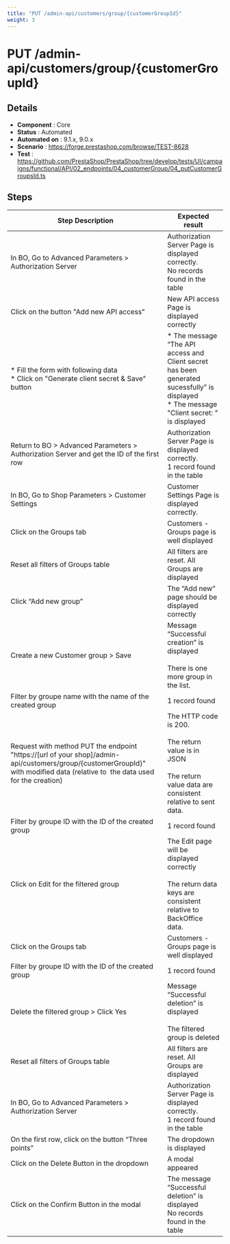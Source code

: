 ```yaml
---
title: "PUT /admin-api/customers/group/{customerGroupId}"
weight: 3
---
```


# PUT /admin-api/customers/group/{customerGroupId}
## Details
* **Component** : Core
* **Status** : Automated
* **Automated on** : 9.1.x, 9.0.x
* **Scenario** : https://forge.prestashop.com/browse/TEST-8628
* **Test** : https://github.com/PrestaShop/PrestaShop/tree/develop/tests/UI/campaigns/functional/API/02_endpoints/04_customerGroup/04_putCustomerGroupsId.ts

## Steps
| Step Description | Expected result |
| ----- | ----- |
| In BO, Go to Advanced Parameters > Authorization Server | Authorization Server Page is displayed correctly.<br>No records found in the table |
| Click on the button "Add new API access" | New API access Page is displayed correctly |
| * Fill the form with following data<br> * Click on "Generate client secret & Save" button | * The message “The API access and Client secret has been generated sucessfully” is displayed<br> * The message "Client secret: " is displayed |
| Return to BO > Advanced Parameters > Authorization Server and get the ID of the first row | Authorization Server Page is displayed correctly.<br>1 record found in the table |
| In BO, Go to Shop Parameters > Customer Settings | Customer Settings Page is displayed correctly. |
| Click on the Groups tab | Customers - Groups page is well displayed |
| Reset all filters of Groups table | All filters are reset. All Groups are displayed |
| Click “Add new group” | The “Add new” page should be displayed correctly |
| Create a new Customer group > Save | Message “Successful creation” is displayed<br><br>There is one more group in the list. |
| Filter by groupe name with the name of the created group | 1 record found |
| Request with method PUT the endpoint "https://[url of your shop]/admin-api/customers/group/\{customerGroupId}" with modified data (relative to  the data used for the creation) | The HTTP code is 200.<br><br>The return value is in JSON<br><br>The return value data are consistent relative to sent data. |
| Filter by groupe ID with the ID of the created group | 1 record found |
| Click on Edit for the filtered group | The Edit page will be displayed correctly<br><br>The return data keys are consistent relative to BackOffice data. |
| Click on the Groups tab | Customers - Groups page is well displayed |
| Filter by groupe ID with the ID of the created group | 1 record found |
| Delete the filtered group > Click Yes | Message “Successful deletion” is displayed<br><br>The filtered group is deleted |
| Reset all filters of Groups table | All filters are reset. All Groups are displayed |
| In BO, Go to Advanced Parameters > Authorization Server | Authorization Server Page is displayed correctly.<br>1 record found in the table |
| On the first row, click on the button “Three points” | The dropdown is displayed |
| Click on the Delete Button in the dropdown | A modal appeared |
| Click on the Confirm Button in the modal | The message “Successful deletion” is displayed<br>No records found in the table |
